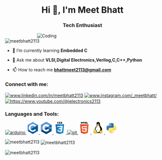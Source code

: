 <h1 align="center">Hi 👋, I'm Meet Bhatt</h1>
<h3 align="center">Tech Enthusiast</h3>
<img align="right" alt="Coding" width="400" src="https://developers.giphy.com/branch/master/static/api-c99e353f761d318322c853c03ebcf21b.gif">

<p align="left"> <img src="https://komarev.com/ghpvc/?username=meetbhatt2113&label=Profile%20views&color=0e75b6&style=flat" alt="meetbhatt2113" /> </p>

- 🌱 I’m currently learning **Embedded C**

- 💬 Ask me about **VLSI,Digital Electronics,Verilog,C,C++,Python**

- 📫 How to reach me **bhattmeet2113@gmail.com**

<h3 align="left">Connect with me:</h3>
<p align="left">
<a href="https://linkedin.com/in/www.linkedin.com/in/meetbhatt2113" target="blank"><img align="center" src="https://raw.githubusercontent.com/rahuldkjain/github-profile-readme-generator/master/src/images/icons/Social/linked-in-alt.svg" alt="www.linkedin.com/in/meetbhatt2113" height="30" width="40" /></a>
<a href="https://instagram.com/www.instagram.com/_meetbhatt/" target="blank"><img align="center" src="https://raw.githubusercontent.com/rahuldkjain/github-profile-readme-generator/master/src/images/icons/Social/instagram.svg" alt="www.instagram.com/_meetbhatt/" height="30" width="40" /></a>
<a href="https://www.youtube.com/c/https://www.youtube.com/@ielectronics2113" target="blank"><img align="center" src="https://raw.githubusercontent.com/rahuldkjain/github-profile-readme-generator/master/src/images/icons/Social/youtube.svg" alt="https://www.youtube.com/@ielectronics2113" height="30" width="40" /></a>
</p>

<h3 align="left">Languages and Tools:</h3>
<p align="left"> <a href="https://www.arduino.cc/" target="_blank" rel="noreferrer"> <img src="https://cdn.worldvectorlogo.com/logos/arduino-1.svg" alt="arduino" width="40" height="40"/> </a> <a href="https://www.cprogramming.com/" target="_blank" rel="noreferrer"> <img src="https://raw.githubusercontent.com/devicons/devicon/master/icons/c/c-original.svg" alt="c" width="40" height="40"/> </a> <a href="https://www.w3schools.com/cpp/" target="_blank" rel="noreferrer"> <img src="https://raw.githubusercontent.com/devicons/devicon/master/icons/cplusplus/cplusplus-original.svg" alt="cplusplus" width="40" height="40"/> </a> <a href="https://www.w3schools.com/css/" target="_blank" rel="noreferrer"> <img src="https://raw.githubusercontent.com/devicons/devicon/master/icons/css3/css3-original-wordmark.svg" alt="css3" width="40" height="40"/> </a> <a href="https://git-scm.com/" target="_blank" rel="noreferrer"> <img src="https://www.vectorlogo.zone/logos/git-scm/git-scm-icon.svg" alt="git" width="40" height="40"/> </a> <a href="https://www.w3.org/html/" target="_blank" rel="noreferrer"> <img src="https://raw.githubusercontent.com/devicons/devicon/master/icons/html5/html5-original-wordmark.svg" alt="html5" width="40" height="40"/> </a> <a href="https://www.linux.org/" target="_blank" rel="noreferrer"> <img src="https://raw.githubusercontent.com/devicons/devicon/master/icons/linux/linux-original.svg" alt="linux" width="40" height="40"/> </a> <a href="https://www.python.org" target="_blank" rel="noreferrer"> <img src="https://raw.githubusercontent.com/devicons/devicon/master/icons/python/python-original.svg" alt="python" width="40" height="40"/> </a> </p>

<p><img align="left" src="https://github-readme-stats.vercel.app/api/top-langs?username=meetbhatt2113&show_icons=true&locale=en&layout=compact" alt="meetbhatt2113" /></p>

<p>&nbsp;<img align="center" src="https://github-readme-stats.vercel.app/api?username=meetbhatt2113&show_icons=true&locale=en" alt="meetbhatt2113" /></p>

<p><img align="center" src="https://github-readme-streak-stats.herokuapp.com/?user=meetbhatt2113&" alt="meetbhatt2113" /></p>
